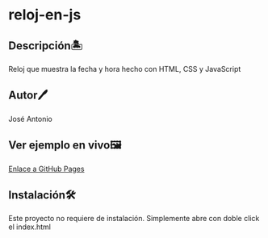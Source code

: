 # reloj-en-js

## Descripción🏝️
Reloj que muestra la fecha y hora hecho con HTML, CSS y JavaScript

## Autor🖊️
José Antonio

## Ver ejemplo en vivo🖼️

[Enlace a GitHub Pages](https://dazai-red.github.io/reloj-en-js/)

## Instalación🛠️
Este proyecto no requiere de instalación. Simplemente abre con doble click el index.html
